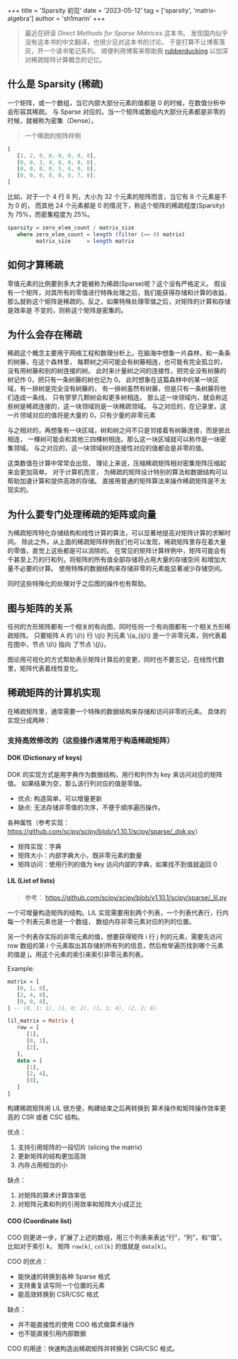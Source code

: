 +++
title = 'Sparsity 初见'
date = '2023-05-12'
tag = ['sparsity', 'matrix-algebra']
author = 'sh1marin'
+++

> 最近在研读 *Direct Methods for Sparse Matrices* 这本书。
> 发现国内似乎没有这本书的中文翻译，也很少见对这本书的讨论。
> 于是打算不让博客落灰，开一个读书笔记系列。
> 顺便利用博客来帮助我 [rubberducking](https://en.wikipedia.org/wiki/Rubber_duck_debugging) 以加深对稀疏矩阵计算概念的记忆。

## 什么是 Sparsity (稀疏)

一个矩阵，或一个数组，当它内部大部分元素的值都是 0 的时候，在数值分析中会形容其稀疏。
与 Sparse 对应的，当一个矩阵或数组内大部分元素都是非零的时候，就被称为密集（Dense）。

> 一个稀疏的矩阵样例

```js
[
   [1, 2, 0, 0, 0, 0, 0, 0],
   [0, 0, 3, 4, 0, 0, 0, 0],
   [0, 0, 0, 0, 5, 6, 0, 0],
   [0, 0, 0, 0, 0, 0, 7, 8],
]
```

比如，对于一个 4 行 8 列，大小为 32 个元素的矩阵而言，当它有 8 个元素是不为 0 的，
而其他 24 个元素都是 0 的情况下，称这个矩阵的稀疏程度(Sparsity)为 75%，而密集程度为 25%。

```haskell
sparsity = zero_elem_count / matrix_size
   where zero_elem_count = length (filter (== 0) matrix)
         matrix_size     = length matrix
```

## 如何才算稀疏

零值元素的比例要到多大才能被称为稀疏(Sparse)呢？这个没有严格定义。
假设有一个矩阵，对其所有的零值进行特殊处理之后，我们能获得存储和计算的收益，
那么就称这个矩阵是稀疏的。反之，如果特殊处理零值之后，对矩阵的计算和存储是效率是
不变的，则称这个矩阵是密集的。

## 为什么会存在稀疏

稀疏这个概念主要用于网络工程和数理分析上。在脑海中想象一片森林，和一条条的树藤，在这个森林里，
每颗树之间可能会有树藤相连，也可能有完全孤立的，没有用树藤和别的树连接的树。
此时来计量树之间的连接性，把完全没有树藤的树记作 0，把只有一条树藤的树也记为 0。
此时想象在这篇森林中的某一块区域，有一排树是完全没有树藤的，
有一排树虽然有树藤，但是只有一条树藤将他们连成一条线，
只有寥寥几颗树会和更多树相连。
那么这一块领域内，就会称这些树是稀疏连接的，这一块领域则是一块稀疏领域。
与之对应的，在记录里，这一片领域对应的值将是大量的 0，只有少量的非零元素

与之相对的，再想象有一块区域，树和树之间不只是邻接着有树藤连接，而是彼此相连，
一棵树可能会和其他三四棵树相连。那么这一块区域就可以称作是一块密集领域。
与之对应的，这一块领域树的连接性对应的值都会是非零的值。

这类数值在计算中常常会出现，
理论上来说，压缩稀疏矩阵相对密集矩阵压缩起来会更加简单。
对于计算机而言，
为稀疏的矩阵设计特别的算法和数据结构可以帮助加速计算和提供高效的存储。
直接用普通的矩阵算法来操作稀疏矩阵是不太现实的。

## 为什么要专门处理稀疏的矩阵或向量

为稀疏矩阵特化存储结构和线性计算的算法，可以显著地提高对矩阵计算的求解时间。
除此之外，从上面的稀疏矩阵样例我们也可以发现，稀疏矩阵里存在着大量的零值，直觉上这些都是可以消除的。
在常见的矩阵计算样例中，矩阵可能会有千甚至上万的行和列，将矩阵的所有值全部存储将占用大量的存储空间
和增加大量不必要的计算。
使用特殊的数据结构来存储非零的元素能显著减少存储空间。

同时这些特殊化的处理对于之后图的操作也有帮助。

<!-- TODO: 学习向量计算机的概念 -->
<!-- TODO: 学习图的概念 -->

## 图与矩阵的关系

任何的方形矩阵都有一个相关的有向图，同时任何一个有向图都有一个相关方形稀疏矩阵。
只要矩阵 A 的 \\(i\\) 行 \\(j\\) 列元素 \\(a_{ij}\\) 是一个非零元素，则代表着在图中，节点 \\(i\\) 指向
了节点 \\(j\\)。

图论用可视化的方式帮助表示矩阵计算后的变更，同时也不要忘记，在线性代数里，矩阵代表着线性变化。

## 稀疏矩阵的计算机实现

在稀疏矩阵里，通常需要一个特殊的数据结构来存储和访问非零的元素。
具体的实现分成两种：

### 支持高效修改的（这些操作通常用于构造稀疏矩阵）

#### DOK (Dictionary of keys)

DOK 的实现方式是用字典作为数据结构，用行和列作为 key 来访问对应的矩阵值。
如果结果为空，那么该行列对应的值是零值。

   - 优点: 构造简单，可以增量更新
   - 缺点: 无法存储非零值的次序，不便于顺序遍历操作。

各种属性（参考实现：<https://github.com/scipy/scipy/blob/v1.10.1/scipy/sparse/_dok.py>）

  - 矩阵实现：字典
  - 矩阵大小：内部字典大小，既非零元素的数量
  - 矩阵访问：使用行列的值为 key 访问内部的字典，如果找不到值就返回 0

#### LIL (List of lists)

> 参考： <https://github.com/scipy/scipy/blob/v1.10.1/scipy/sparse/_lil.py>

一个可增量构造矩阵的结构。LIL 实现需要用到两个列表，一个列表代表行，行内每一个列表元素也是一个数组，
数组内存非零元素对应的列的位置。

另一个列表存实际的非零元素的值，想要获得矩阵 i 行 j 列的元素，需要先访问
row 数组的第 i 个元素取出其存储的所有列的信息，然后枚举遍历找到哪个元素
的值是 j，用这个元素的索引来索引非零元素列表。

Example:

```haskell
matrix = [
   [0, 1, 0],
   [2, 4, 0],
   [0, 0, 8],
] -- (0, 1; 1), (1, 0; 2), (1, 1; 4), (2, 2; 8)

lil_matrix = Matrix {
   row = [
      [1],
      [0, 1],
      [2],
   ],
   data = [
      [1],
      [2, 4],
      [8],
   ]
}
```

构建稀疏矩阵用 LIL 很方便，构建结束之后再转换到
算术操作和矩阵操作效率更高的 CSR 或者 CSC 结构。

优点：

1. 支持引用矩阵的一段切片 (slicing the matrix)
2. 更新矩阵的结构更加高效
3. 内存占用相当的小

缺点：

1. 对矩阵的算术计算效率低
2. 对矩阵元素和列的引用效率和矩阵大小成正比

#### COO (Coordinate list)

COO 则更进一步，扩展了上述的数组，用三个列表来表达“行”，“列”，和“值”。比如对于索引 k，
矩阵 `row[k]`, `col[k]` 的值就是 `data[k]`。

COO 的优点：

- 能快速的转换到各种 Sparse 格式
- 支持重复读写同一个位置的元素
- 能高效转换到 CSR/CSC 格式

缺点：

- 并不能直接性的使用 COO 格式做算术操作
- 也不能直接引用内部数据

COO 的用途：快速构造出稀疏矩阵并转换到 CSR/CSC 格式。

